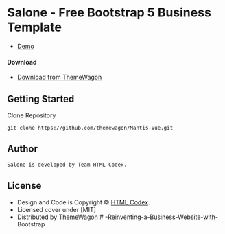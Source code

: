 # Salone - Free Bootstrap 5 Business Template 

- [Demo](https://themewagon.github.io/Salone/)

#### Download

- [Download from ThemeWagon](https://themewagon.com/themes/salone/)

## Getting Started

Clone Repository

```
git clone https://github.com/themewagon/Mantis-Vue.git
```

## Author

```
Salone is developed by Team HTML Codex.
```

## License

- Design and Code is Copyright &copy; [HTML Codex](https://htmlcodex.com/).
- Licensed cover under [MIT]
- Distributed by [ThemeWagon](https://themewagon.com)
#   - R e i n v e n t i n g - a - B u s i n e s s - W e b s i t e - w i t h - B o o t s t r a p  
 
